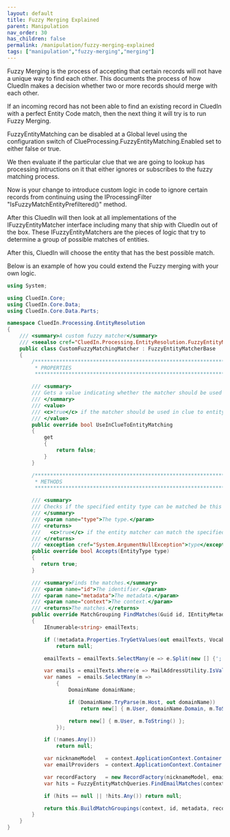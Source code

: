 ```yaml
---
layout: default
title: Fuzzy Merging Explained
parent: Manipulation
nav_order: 30
has_children: false
permalink: /manipulation/fuzzy-merging-explained
tags: ["manipulation","fuzzy-merging","merging"]
---
```



Fuzzy Merging is the process of accepting that certain records will not have a unique way to find each other. This documents the process of how CluedIn makes a decision whether two or more records should merge with each other. 

If an incoming record has not been able to find an existing record in CluedIn with a perfect Entity Code match, then the next thing it will try is to run Fuzzy Merging. 

FuzzyEntityMatching can be disabled at a Global level using the configuration switch of ClueProcessing.FuzzyEntityMatching.Enabled set to either false or true.

We then evaluate if the particular clue that we are going to lookup has processing intructions on it that either ignores or subscribes to the fuzzy matching process. 

Now is your change to introduce custom logic in code to ignore certain records from continuing using the IProcessingFilter "IsFuzzyMatchEntityPrefiltered()" method. 

After this CluedIn will then look at all implementations of the IFuzzyEntityMatcher interface including many that ship with CluedIn out of the box. These IFuzzyEntityMatchers are the pieces of logic that try to determine a group of possible matches of entities. 

After this, CluedIn will choose the entity that has the best possible match. 

Below is an example of how you could extend the Fuzzy merging with your own logic.

```csharp
using System;

using CluedIn.Core;
using CluedIn.Core.Data;
using CluedIn.Core.Data.Parts;

namespace CluedIn.Processing.EntityResolution
{
    /// <summary>A custom fuzzy matcher</summary>
    /// <seealso cref="CluedIn.Processing.EntityResolution.FuzzyEntityMatcherBase" />
    public class CustomFuzzyMatchingMatcher : FuzzyEntityMatcherBase
    {
        /**********************************************************************************************************
         * PROPERTIES
         **********************************************************************************************************/

        /// <summary>
        /// Gets a value indicating whether the matcher should be used in clue to entity matching.
        /// </summary>
        /// <value>
        /// <c>true</c> if the matcher should be used in clue to entity matching; otherwise, <c>false</c>.
        /// </value>
        public override bool UseInClueToEntityMatching
        {
            get
            {
                return false;
            }
        }

        /**********************************************************************************************************
         * METHODS
         **********************************************************************************************************/

        /// <summary>
        /// Checks if the specified entity type can be matched be this instance.
        /// </summary>
        /// <param name="type">The type.</param>
        /// <returns>
        ///   <c>true</c> if the entity matcher can match the specified entity type; otherwise <c>false</c>.
        /// </returns>
        /// <exception cref="System.ArgumentNullException">type</exception>
        public override bool Accepts(EntityType type)
        {
           return true;
        }

        /// <summary>Finds the matches.</summary>
        /// <param name="id">The identifier.</param>
        /// <param name="metadata">The metadata.</param>
        /// <param name="context">The context.</param>
        /// <returns>The matches.</returns>
        public override MatchGrouping FindMatches(Guid id, IEntityMetadata metadata, ExecutionContext context)
        {
 			IEnumerable<string> emailTexts;

            if (!metadata.Properties.TryGetValues(out emailTexts, Vocabularies.CluedInUser.Email, Vocabularies.CluedInUser.EmailAddresses, Vocabularies.CluedInPerson.Email))
                return null;

            emailTexts = emailTexts.SelectMany(e => e.Split(new [] {';', ',', '|'}, StringSplitOptions.RemoveEmptyEntries)).ToList();

            var emails = emailTexts.Where(e => MailAddressUtility.IsValid(e) && !MailAddressUtility.IsNoReplyEmailAddress(context, e)).Select(v => new MailAddress(v));
            var names  = emails.SelectMany(m =>
                {
                    DomainName domainName;

                    if (DomainName.TryParse(m.Host, out domainName))
                        return new[] { m.User, domainName.Domain, m.ToString() };

                    return new[] { m.User, m.ToString() };
                });

            if (!names.Any())
                return null;

            var nicknameModel   = context.ApplicationContext.Container.TryResolve<NicknameModel<string>>("PersonNicknameModel") ?? new NicknameModel<string>();
            var emailProviders  = context.ApplicationContext.Container.TryResolve<BagOfWordsModel<string>>("EmailProviders") ?? new BagOfWordsModel<string>();

            var recordFactory   = new RecordFactory(nicknameModel, emailProviders);
            var hits = FuzzyEntityMatchQueries.FindEmailMatches(context, metadata, names);

            if (hits == null || !hits.Any()) return null;

            return this.BuildMatchGroupings(context, id, metadata, recordFactory, hits);
        }
    }
}
```